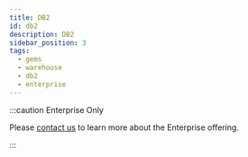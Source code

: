 ```yaml
---
title: DB2
id: db2
description: DB2
sidebar_position: 3
tags:
  - gems
  - warehouse
  - db2
  - enterprise
---
```


:::caution Enterprise Only

Please [contact us](https://www.prophecy.io/request-a-demo) to learn more about the Enterprise offering.

:::
